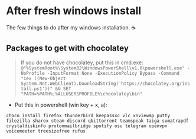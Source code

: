 # After fresh windows install
The few things to do after my windows installation. :coffee:

## Packages to get with chocolatey 
> If you do not have chocolatey, put this in cmd.exe:
`@"%SystemRoot%\System32\WindowsPowerShell\v1.0\powershell.exe" -NoProfile -InputFormat None -ExecutionPolicy Bypass -Command "iex ((New-Object System.Net.WebClient).DownloadString('https://chocolatey.org/install.ps1'))" && SET "PATH=%PATH%;%ALLUSERSPROFILE%\chocolatey\bin"`

- Put this in powershell (win key + x, a):

`choco install firefox thunderbird keepassxc vlc xnviewmp putty filezilla sharex steam discord qbittorrent teamspeak taiga sumatrapdf crystaldiskinfo protonmailbridge spotify osu telegram openvpn voicemeeter treesizefree rufus`
